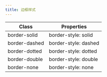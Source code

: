 ```yaml
---
title: 边框样式
---
```


| Class       | Properties               |
| ----------- | ------------------------ |
| border-solid | border-style: solid |
| border-dashed | border-style: dashed |
| border-dotted | border-style: dotted |
| border-double | border-style: double |
| border-none | border-style: none |